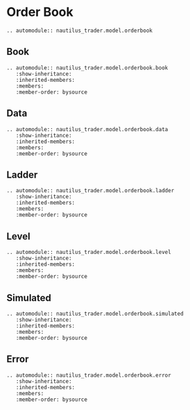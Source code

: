 # Order Book

```{eval-rst}
.. automodule:: nautilus_trader.model.orderbook
```

## Book

```{eval-rst}
.. automodule:: nautilus_trader.model.orderbook.book
   :show-inheritance:
   :inherited-members:
   :members:
   :member-order: bysource
```

## Data

```{eval-rst}
.. automodule:: nautilus_trader.model.orderbook.data
   :show-inheritance:
   :inherited-members:
   :members:
   :member-order: bysource
```

## Ladder

```{eval-rst}
.. automodule:: nautilus_trader.model.orderbook.ladder
   :show-inheritance:
   :inherited-members:
   :members:
   :member-order: bysource
```

## Level

```{eval-rst}
.. automodule:: nautilus_trader.model.orderbook.level
   :show-inheritance:
   :inherited-members:
   :members:
   :member-order: bysource
```

## Simulated

```{eval-rst}
.. automodule:: nautilus_trader.model.orderbook.simulated
   :show-inheritance:
   :inherited-members:
   :members:
   :member-order: bysource
```

## Error

```{eval-rst}
.. automodule:: nautilus_trader.model.orderbook.error
   :show-inheritance:
   :inherited-members:
   :members:
   :member-order: bysource
```
